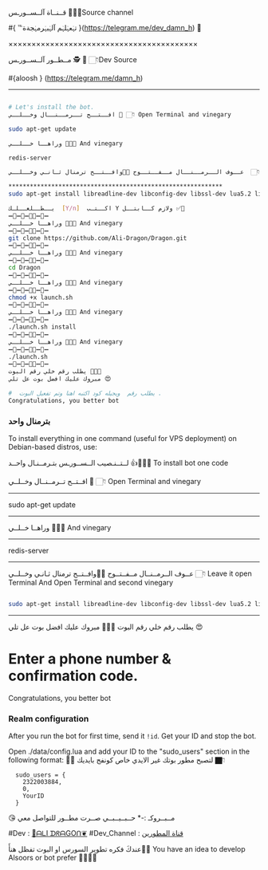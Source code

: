 قــنــاة آلــســورـس  🤖👇🏻Source channel


#{ ℡تہٰعہٰلہٰم آلہٰبہٰرمہٰجةة }(https://telegram.me/dev_damn_h) 🐾

×××××××××××××××××××××××××××××××××××××××××

مــطــور آلــســورـس 🕵 🤖 👇🏻Dev Source

#{aloosh } (https://telegram.me/damn_h)

*******************************************************************
```sh

# Let's install the bot.
افــتــح تــرمــنــال وخــلــي 🐉 👇🏻 Open Terminal and vinegary

sudo apt-get update 

وراهــا خــلــي 🐉👇🏻 And vinegary

redis-server

عــوف الــرمــنــال مــفــتــوح ✋🏻وافــتــح ترمنال ثـانـي وخــلــي  👇🏻 Leave it open Terminal And Open Terminal and second vinegary

************************************************************
sudo apt-get install libreadline-dev libconfig-dev libssl-dev lua5.2 liblua5.2-dev lua-socket lua-sec lua-expat libevent-dev make unzip git redis-server autoconf g++ libjansson-dev libpython-dev expat libexpat1-dev

يــطــلعــلـك  [Y/n]  اكــتـب Y ولازم كــابتــل ✅🐉
➖🔷➖🔺➖🔶🔻➖🔷➖
وراهــا خــلــي 🐉👇🏻 And vinegary
➖🔷➖🔺➖🔶🔻➖🔷➖
git clone https://github.com/Ali-Dragon/Dragon.git
➖🔷➖🔺➖🔶🔻➖🔷➖
وراهــا خــلــي 🐉👇🏻 And vinegary
➖🔷➖🔺➖🔶🔻➖🔷➖
cd Dragon
➖🔷➖🔺➖🔶🔻➖🔷➖
وراهــا خــلــي 🐉👇🏻 And vinegary
➖🔷➖🔺➖🔶🔻➖🔷➖
chmod +x launch.sh
➖🔷➖🔺➖🔶🔻➖🔷➖
وراهــا خــلــي 🐉👇🏻 And vinegary
➖🔷➖🔺➖🔶🔻➖🔷➖
./launch.sh install
➖🔷➖🔺➖🔶🔻➖🔷➖
وراهــا خــلــي 🐉👇🏻 And vinegary
➖🔷➖🔺➖🔶🔻➖🔷➖
./launch.sh 
➖🔷➖🔺➖🔶🔻➖🔷➖
يطلب رقم خلي رقم البوت ✋🏿😘
مبروك عليك افضل بوت عل تلي 😍

#  يطلب رقم  ويجيله كود اكتبه اهنا وتم تفعيل البوت .
Congratulations, you better bot
```
### بترمنال واحد
To install everything in one command (useful for VPS deployment) on Debian-based distros, use:

لــتــنـصيب الــســورـس بتـرمــنـال واحــد  👍🐉👇🏻  To install bot one code

افــتــح تــرمــنــال وخــلــي 🐉 👇🏻 Open Terminal and vinegary

*******************
sudo apt-get update 
*******************

وراهــا خــلــي 🐉👇🏻 And vinegary

*******************
redis-server
*******************

عــوف الــرمــنــال مــفــتــوح ✋🏻وافــتــح ترمنال ثـانـي وخــلــي  👇🏻 Leave it open Terminal And Open Terminal and second vinegary
```sh

sudo apt-get install libreadline-dev libconfig-dev libssl-dev lua5.2 liblua5.2-dev libevent-dev libjansson* libpython-dev make unzip git redis-server g++ -y --force-yes && git clone https://github.com/Ali-Dragon/Dragon.git && cd Dragon && chmod +x launch.sh && ./launch.sh install && ./launch.sh
```

* * *
يطلب رقم خلي رقم البوت ✋🏿😘
مبروك عليك افضل بوت عل تلي 😍

# Enter a phone number & confirmation code.
Congratulations, you better bot

### Realm configuration

After you run the bot for first time, send it `!id`. Get your ID and stop the bot.

Open ./data/config.lua and add your ID to the "sudo_users" section in the following format:
✋🏿 لتصبح مطور بوتك غير الايدي خاص كونفج بايديك 👇🏿
```
  sudo_users = {
    2322003884,
    0,
    YourID
  }
```
😘  مــبــروكـ :-*  حــبــيــبــي صــرت  مطــور  للتواصل معي 

#Dev : [🔱ᗩᒪI ᗪᖇᗩGOᑎ❦](https://telegram.me/damn_h)
#Dev_Channel :  [قناة المطورين ](https://telegram.me/dev_damn_h)

عندكَ فكره تطوير السورس او البوت تفظل هنأَ☝🏿️
You have an idea to develop Alsoors or bot prefer ☝🏿️✋🏿
